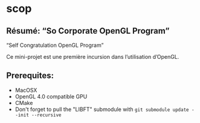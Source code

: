 # scop

## Résumé: “So Corporate OpenGL Program”

“Self Congratulation OpenGL Program”

Ce mini-projet est une première incursion dans l’utilisation d’OpenGL.

## Prerequites:
- MacOSX
- OpenGL 4.0 compatible GPU
- CMake
-  Don't forget to pull the "LIBFT" submodule with `git submodule update --init --recursive`
